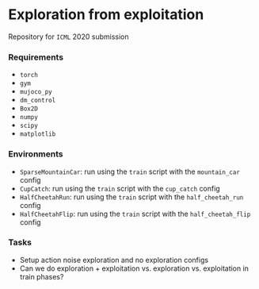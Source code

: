 # Exploration from exploitation

Repository for `ICML` 2020 submission

### Requirements

- `torch`
- `gym`
- `mujoco_py` 
- `dm_control` 
- `Box2D`
- `numpy`
- `scipy`
- `matplotlib` 

### Environments

- `SparseMountainCar`: run using the `train` script with the `mountain_car` config
- `CupCatch`: run using the `train` script with the `cup_catch` config
- `HalfCheetahRun`: run using the `train` script with the `half_cheetah_run` config
- `HalfCheetahFlip`: run using the `train` script with the `half_cheetah_flip` config

### Tasks

- Setup action noise exploration and no exploration configs
- Can we do exploration + exploitation vs. exploration vs. exploitation in train phases? 